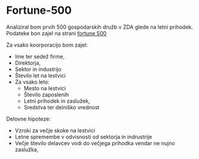 # Fortune-500

Analiziral bom prvih 500 gospodarskih družb v ZDA glede na letni prihodek. Podateke bon zajel na strani
[fortune 500](https://fortune.com/fortune500/2019/search/)

Za vsako koorporacijo bom zajel:

* Ime ter sedež firme,
* Direktorja,
* Sektor in industrijo
* Število let na lestvici
* Za vsako leto:
    - Mesto na lestvici
    - Število zaposlenih
    - Letni prihodek in zaslužek,
    - Sredstva ter delniško vrednost
    
Delovne hipoteze:

- Vzroki za večje skoke na lestvici
- Letne spremembe v odvisnosti od sektorja in indrustrije
- Večje število delavcev vodi do večjega prihodka vendar ne nujno zaslužka,



